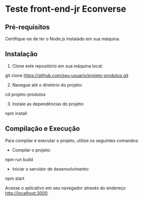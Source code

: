 # Teste front-end-jr Econverse


## Pré-requisitos

Certifique-se de ter o Node.js instalado em sua máquina.

## Instalação

1. Clone este repositório em sua máquina local:

git clone https://github.com/seu-usuario/projeto-produtos.git


2. Navegue até o diretório do projeto:

cd projeto-produtos


3. Instale as dependências do projeto:

npm install


## Compilação e Execução

Para compilar e executar o projeto, utilize os seguintes comandos:

- Compilar o projeto:

npm run build

- Iniciar o servidor de desenvolvimento:

npm start


Acesse o aplicativo em seu navegador através do endereço [http://localhost:3000](http://localhost:3000).




  



